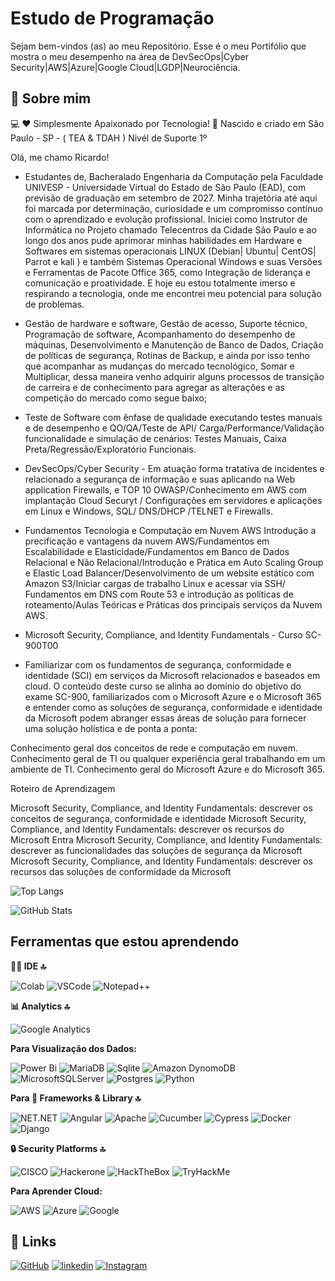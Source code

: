 # Estudo de Programação

Sejam bem-vindos (as) ao meu Repositório.
Esse é o meu Portifólio que mostra o meu desempenho na área de DevSecOps|Cyber Security|AWS|Azure|Google Cloud|LGDP|Neurociência.

## 🚀 Sobre mim
💻 ❤️ Simplesmente Apaixonado por Tecnologia!
📘 Nascido e criado em São Paulo - SP - ( TEA & TDAH ) Nivél de Suporte 1º

Olá, me chamo Ricardo!

- Estudantes de, Bacheralado Engenharia da Computação pela Faculdade UNIVESP - Universidade Virtual do Estado de São Paulo (EAD), com previsão de graduação em setembro de 2027.
Minha trajetória até aqui foi marcada por determinação, curiosidade e um compromisso contínuo com o aprendizado e evolução profissional. Iniciei como Instrutor de Informática no Projeto chamado Telecentros da Cidade São Paulo e ao longo dos anos pude aprimorar minhas habilidades em Hardware e Softwares em sistemas operacionais LINUX (Debian| Ubuntu| CentOS| Parrot e kali ) e também Sistemas Operacional Windows e suas Versões e Ferramentas de Pacote Office 365, como Integração de liderança e comunicação e proatividade. E hoje eu estou totalmente imerso e respirando a tecnologia, onde me encontrei meu potencial para solução de problemas. 

- Gestão de hardware e software, Gestão de acesso, Suporte técnico, Programação de software, Acompanhamento do desempenho de máquinas, Desenvolvimento e Manutenção de Banco de Dados, Criação de políticas de segurança, Rotinas de Backup, e ainda por isso tenho que acompanhar as mudanças do mercado tecnológico, Somar e Multiplicar, dessa maneira venho adquirir alguns processos de transição de carreira e de conhecimento para agregar as alterações e as competição do mercado como segue baixo;

- Teste de Software com ênfase de qualidade executando testes manuais e de desempenho e QO/QA/Teste de API/ Carga/Performance/Validação funcionalidade e simulação de cenários: Testes Manuais, Caixa Preta/Regressão/Exploratório Funcionais.

- DevSecOps/Cyber Security - Em  atuação forma tratativa de incidentes e relacionado a segurança de informação e suas aplicando na Web application Firewalls, e TOP 10 OWASP/Conhecimento em AWS com implantação Cloud Securyt / Configurações em servidores e aplicações em Linux e Windows, SQL/ DNS/DHCP /TELNET e Firewalls.

- Fundamentos Tecnologia e Computação em Nuvem AWS
Introdução a precificação e vantagens da nuvem AWS/Fundamentos em Escalabilidade e Elasticidade/Fundamentos em Banco de Dados Relacional e Não Relacional/Introdução e Prática em Auto Scaling Group e Elastic Load Balancer/Desenvolvimento de um website estático com Amazon S3/Iniciar cargas de trabalho Linux e acessar via SSH/ Fundamentos em DNS com Route 53 e introdução as políticas de roteamento/Aulas Teóricas e Práticas dos principais serviços da Nuvem AWS.

- Microsoft Security, Compliance, and Identity Fundamentals - Curso SC-900T00

- Familiarizar com os fundamentos de segurança, conformidade e identidade (SCI) em serviços da Microsoft relacionados e baseados em cloud. O conteúdo deste curso se alinha ao domínio do objetivo do exame SC-900, familiarizados com o Microsoft Azure e o Microsoft 365 e entender como as soluções de segurança, conformidade e identidade da Microsoft podem abranger essas áreas de solução para fornecer uma solução holística e de ponta a ponta:

Conhecimento geral dos conceitos de rede e computação em nuvem.
Conhecimento geral de TI ou qualquer experiência geral trabalhando em um ambiente de TI.
Conhecimento geral do Microsoft Azure e do Microsoft 365.

Roteiro de Aprendizagem

Microsoft Security, Compliance, and Identity Fundamentals: descrever os conceitos de segurança, conformidade e identidade
Microsoft Security, Compliance, and Identity Fundamentals: descrever os recursos do Microsoft Entra
Microsoft Security, Compliance, and Identity Fundamentals: descrever as funcionalidades das soluções de segurança da Microsoft
Microsoft Security, Compliance, and Identity Fundamentals: descrever os recursos das soluções de conformidade da Microsoft

![Top Langs](https://github-readme-stats-git-masterrstaa-rickstaa.vercel.app/api/top-langs/?username=ricalinux&bg_color=000&border_color=30A3DC&title_color=E94D5F&text_color=FFF)

![GitHub Stats](https://github-readme-stats.vercel.app/api?username=ricalinux&theme=transparent&bg_color=000&border_color=30A3DC&show_icons=true&icon_color=30A3DC&title_color=E94D5F&text_color=FFF)

## Ferramentas que estou aprendendo


**👩‍💻 IDE 🔝**

![Colab](https://img.shields.io/badge/Colab-F9AB00?style=for-the-badge&logo=googlecolab&color=525252)
![VSCode](https://img.shields.io/badge/VSCode-0078D4?style=for-the-badge&logo=visual%20studio%20code&logoColor=white)
![Notepad++](https://img.shields.io/badge/Notepad++-90E59A.svg?style=for-the-badge&logo=notepad%2B%2B&logoColor=black)

**📊 Analytics 🔝**

![Google Analytics](https://img.shields.io/badge/Google%20Analytics-E37400?style=for-the-badge&logo=google%20analytics&logoColor=white)


**Para Visualização dos Dados:** 

![Power Bi](https://img.shields.io/badge/power_bi-F2C811?style=for-the-badge&logo=powerbi&logoColor=black)
![MariaDB](https://img.shields.io/badge/MariaDB-003545?style=for-the-badge&logo=mariadb&logoColor=white)
![Sqlite](https://img.shields.io/badge/Sqlite-003B57?style=for-the-badge&logo=sqlite&logoColor=white)
![Amazon DynomoDB](https://img.shields.io/badge/Amazon%20DynamoDB-4053D6?style=for-the-badge&logo=Amazon%20DynamoDB&logoColor=white)
![MicrosoftSQLServer](https://img.shields.io/badge/Microsoft%20SQL%20Server-CC2927?style=for-the-badge&logo=microsoft%20sql%20server&logoColor=white)
![Postgres](https://img.shields.io/badge/postgres-%23316192.svg?style=for-the-badge&logo=postgresql&logoColor=white)
![Python](https://img.shields.io/badge/python-3670A0?style=for-the-badge&logo=python&logoColor=ffdd54)

**Para 🚀 Frameworks & Library 🔝**

![NET.NET](https://img.shields.io/badge/.NET-512BD4?style=for-the-badge&logo=dotnet&logoColor=white)
![Angular](https://img.shields.io/badge/Angular-DD0031?style=for-the-badge&logo=angular&logoColor=white)
![Apache](https://img.shields.io/badge/Apache-D22128?style=for-the-badge&logo=Apache&logoColor=white)
![Cucumber](https://img.shields.io/badge/Cucumber-43B02A?style=for-the-badge&logo=cucumber&logoColor=white)
![Cypress](https://img.shields.io/badge/Cypress-17202C?style=for-the-badge&logo=cypress&logoColor=white)
![Docker](https://img.shields.io/badge/Docker-2CA5E0?style=for-the-badge&logo=docker&logoColor=white)
![Django](https://img.shields.io/badge/Django-092E20?style=for-the-badge&logo=django&logoColor=green)

**🔒 Security Platforms 🔝**

![CISCO](https://img.shields.io/badge/CISCO-1BA0D7?style=for-the-badge&logo=cisco&logoColor=white)
![Hackerone](https://img.shields.io/badge/Hackerone-494649?style=for-the-badge&logo=hackerone&logoColor=white)
![HackTheBox](https://img.shields.io/badge/HackTheBox-111927?style=for-the-badge&logo=Hack%20The%20Box&logoColor=9FEF00)
![TryHackMe](https://img.shields.io/badge/TryHackMe-212C42?style=for-the-badge&logo=TryHackMe&logoColor=white)


**Para Aprender Cloud:** 

![AWS](https://img.shields.io/badge/AWS-%23FF9900.svg?style=for-the-badge&logo=amazon-aws&logoColor=white)
![Azure](https://img.shields.io/badge/azure-%230072C6.svg?style=for-the-badge&logo=microsoftazure&logoColor=white)
![Google](https://img.shields.io/badge/Google_Cloud-4285F4?style=for-the-badge&logo=google-cloud&logoColor=white) 	

## 🔗 Links
[![GitHub](https://img.shields.io/badge/github-%23121011.svg?style=for-the-badge&logo=github&logoColor=white)](https://github.com/ricalinux)
[![linkedin](https://img.shields.io/badge/linkedin-0A66C2?style=for-the-badge&logo=linkedin&logoColor=white)](https://www.linkedin.com/in/ricardo-de-jesus-santos/)
[![Instagram](https://img.shields.io/badge/Instagram-%23E4405F.svg?style=for-the-badge&logo=Instagram&logoColor=white)](https://www.instagram.com/stos.ricardo/)
